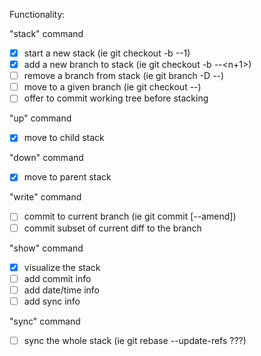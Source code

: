 Functionality:

"stack" command
- [x] start a new stack (ie git checkout -b <branch>-<stack>-1)
- [x] add a new branch to stack (ie git checkout -b <branch>-<stack>-<n+1>)
- [ ] remove a branch from stack (ie git branch -D <branch>-<stack>-<n>)
- [ ] move to a given branch (ie git checkout <branch>-<stack>-<n>)
- [ ] offer to commit working tree before stacking

"up" command
- [x] move to child stack

"down" command
- [x] move to parent stack

"write" command
- [ ] commit to current branch (ie git commit [--amend])
- [ ] commit subset of current diff to the branch

"show" command
- [x] visualize the stack
- [ ] add commit info
- [ ] add date/time info
- [ ] add sync info

"sync" command
- [ ] sync the whole stack (ie git rebase --update-refs ???)